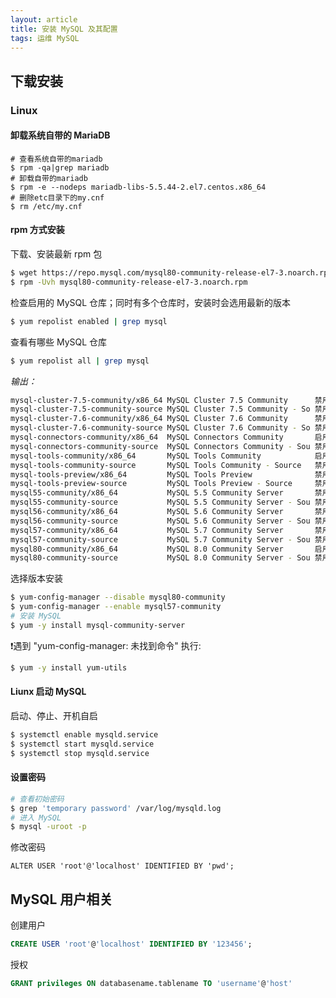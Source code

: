 ```yaml
---
layout: article
title: 安装 MySQL 及其配置
tags: 运维 MySQL
---
```


## 下载安装
### Linux

#### 卸载系统自带的 MariaDB

```
# 查看系统自带的mariadb
$ rpm -qa|grep mariadb
# 卸载自带的mariadb
$ rpm -e --nodeps mariadb-libs-5.5.44-2.el7.centos.x86_64
# 删除etc目录下的my.cnf
$ rm /etc/my.cnf
```

#### rpm 方式安装

下载、安装最新 rpm 包

```bash
$ wget https://repo.mysql.com/mysql80-community-release-el7-3.noarch.rpm
$ rpm -Uvh mysql80-community-release-el7-3.noarch.rpm
```

检查启用的 MySQL 仓库；同时有多个仓库时，安装时会选用最新的版本

```bash
$ yum repolist enabled | grep mysql
```

查看有哪些 MySQL 仓库

```bash
$ yum repolist all | grep mysql
```
_输出：_
```bash
mysql-cluster-7.5-community/x86_64 MySQL Cluster 7.5 Community      禁用
mysql-cluster-7.5-community-source MySQL Cluster 7.5 Community - So 禁用
mysql-cluster-7.6-community/x86_64 MySQL Cluster 7.6 Community      禁用
mysql-cluster-7.6-community-source MySQL Cluster 7.6 Community - So 禁用
mysql-connectors-community/x86_64  MySQL Connectors Community       启用:    165
mysql-connectors-community-source  MySQL Connectors Community - Sou 禁用
mysql-tools-community/x86_64       MySQL Tools Community            启用:    115
mysql-tools-community-source       MySQL Tools Community - Source   禁用
mysql-tools-preview/x86_64         MySQL Tools Preview              禁用
mysql-tools-preview-source         MySQL Tools Preview - Source     禁用
mysql55-community/x86_64           MySQL 5.5 Community Server       禁用
mysql55-community-source           MySQL 5.5 Community Server - Sou 禁用
mysql56-community/x86_64           MySQL 5.6 Community Server       禁用
mysql56-community-source           MySQL 5.6 Community Server - Sou 禁用
mysql57-community/x86_64           MySQL 5.7 Community Server       禁用
mysql57-community-source           MySQL 5.7 Community Server - Sou 禁用
mysql80-community/x86_64           MySQL 8.0 Community Server       启用:    193
mysql80-community-source           MySQL 8.0 Community Server - Sou 禁用
```

选择版本安装

```bash
$ yum-config-manager --disable mysql80-community
$ yum-config-manager --enable mysql57-community
# 安装 MySQL
$ yum -y install mysql-community-server
```
❗️遇到 "yum-config-manager: 未找到命令" 执行:
```bash
$ yum -y install yum-utils
```

#### Liunx 启动 MySQL
启动、停止、开机自启
```bash
$ systemctl enable mysqld.service
$ systemctl start mysqld.service
$ systemctl stop mysqld.service
```
#### 设置密码

```bash
# 查看初始密码
$ grep 'temporary password' /var/log/mysqld.log
# 进入 MySQL
$ mysql -uroot -p
```

修改密码

```mysql
ALTER USER 'root'@'localhost' IDENTIFIED BY 'pwd';
```

## MySQL 用户相关


创建用户
```sql
CREATE USER 'root'@'localhost' IDENTIFIED BY '123456';
```
授权
```sql
GRANT privileges ON databasename.tablename TO 'username'@'host'
```
